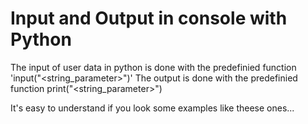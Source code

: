 # Input and Output in console with Python

The input of user data in python is done with the predefinied function 'input("<string_parameter>")'
The output is done with the predefinied function print("<string_parameter>")

It's easy to understand if you look some examples like theese ones...
